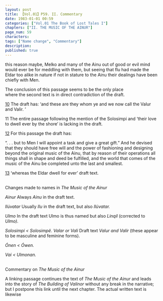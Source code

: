 ```yaml
---
layout: post
title: 【Vol.01】P59. II. Commentary
date: 1983-01-01 00:59
categories: ["Vol.01 The Book of Lost Tales I"]
chapters: ["II. THE MUSIC OF THE AINUR"]
page_num: 59
characters: 
tags: ["Name change", "Commentary"]
description: 
published: true
---
```


<p style="text-indent: 0;">
this reason maybe, Melko and many of the Ainu out of good or evil mind would ever be for meddling with them, but seeing that flu had made the Eldar too alike in nature if not in stature to the Ainu their dealings have been chiefly with Men.
</p>

The conclusion of this passage seems to be the only place<BR>where the second text is in direct contradiction of the draft.

[10]({{site.baseurl}}/vol01-p55) The draft has: ‘and these are they whom ye and we now call the Valur and Valir. ’

11 The entire passage following the mention of the Solosimpi and ‘their love to dwell ever by the shore’ is lacking in the draft.

[12]({{site.baseurl}}/vol01-p57) For this passage the draft has:

“. . . but to Men I will appoint a task and give a great gift.” And he devised that they should have free will and the power of fashioning and designing beyond the original music of the Ainu, that by reason of their operations all things shall in shape and deed be fulfilled, and the world that comes of the music of the Ainu be completed unto the last and smallest.

[13]({{site.baseurl}}/vol01-p57)  ‘whereas the Eldar dwell for ever’ draft text.

<BR>
Changes made to names in <I>The Music of the Ainur</I>

<I>Ainur   </I>Always <I>Ainu </I>in the draft text.

<I>Ilúvatar </I>Usually <I>Ilu </I>in the draft text, but also <I>Ilúvatar.</I>

<I>Ulmo </I>In the draft text Ulmo is thus named but also <I>Linqil</I> (corrected to <I>Ulmo).

Solosimpi < Solosimpë. Valar or Vali </I>Draft text <I>Valur and Valir </I>(these appear to be masculine and feminine forms).

<I>Ónen   < Ówen.</I>

<I>Vai    < Ulmonan.</I>

<BR>
Commentary on <I>The Music of the Ainur</I>

A linking passage continues the text of <I>The Music of the Ainur </I>and leads into the story of <I>The Building of Valinor </I>without any break in the narrative; but I postpone this link until the next chapter. The actual written text is likewise

